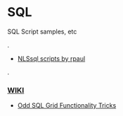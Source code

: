 # SQL
SQL Script samples, etc

.

* [NLSsql scripts by rpaul](https://github.com/rpaulPCG/NLSsql)


.

### [WIKI](https://github.com/hello-nls/sql/wiki)

* [Odd SQL Grid Functionality Tricks](https://github.com/hello-nls/sql/wiki/Odd-SQL-Grid-Functionality-Tricks)



